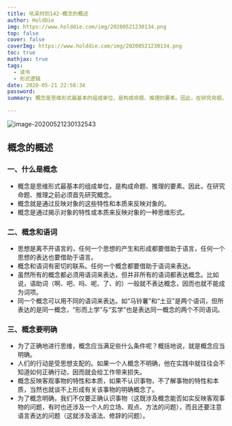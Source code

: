 ```yaml
---
title: 吼呆时刻142-概念的概述
author: HoldDie
img: https://www.holddie.com/img/20200521230134.png
top: false
cover: false
coverImg: https://www.holddie.com/img/20200521230134.png
toc: true
mathjax: true
tags:
  - 读书
  - 形式逻辑
date: 2020-05-21 22:58:34
password:
summary: 概念是思维形式最基本的组成单位，是构成命题、推理的要素。因此，在研究命题、推理之前必须首先研究概念。

---
```


![image-20200521230132543](https://www.holddie.com/img/20200521230134.png)

## 概念的概述

### 一、什么是概念

- 概念是思维形式最基本的组成单位，是构成命题、推理的要素。因此，在研究命题、推理之前必须首先研究概念。
- 概念就是通过反映对象的这些特性和本质来反映对象的。
- 概念是通过揭示对象的特性或本质来反映对象的一种思维形式。

### 二、概念和语词

- 思想是离不开语言的，任何一个思想的产生和形成都要借助于语言，任何一个思想的表达也要借助于语言。
- 概念和语词有密切的联系。任何一个概念都要借助于语词来表达。
- 虽然所有的概念都必须用语词来表达，但并非所有的语词都表达概念。比如说，语助词（啊、吧、吗、呢、了、的）一般就不表达概念，因而也就不能成为词项。
- 同一个概念可以用不同的语词来表达。如“马铃薯”和“土豆”是两个语词，但所表达的是同一概念，“形而上学”与“玄学”也是表达同一概念的两个不同语词。

### 三、概念要明确

- 为了正确地进行思维，概念应当满足些什么条件呢？概括地说，就是概念应当明确。
- 人们的行动是受思想支配的。如果一个人概念不明确，他在实践中就往往会不知道如何正确行动，因而就会给工作带来损失。
- 概念反映客观事物的特性和本质，如果不认识事物，不了解事物的特性和本质，当然也就谈不上形成有关该事物的明确概念了。
- 为了概念明确，我们不仅要正确认识事物（这既涉及概念能否如实反映客观事物的问题，有时也还涉及一个人的立场、观点、方法的问题），而且还要注意语言表达的问题（这就涉及语法、修辞的问题）。

